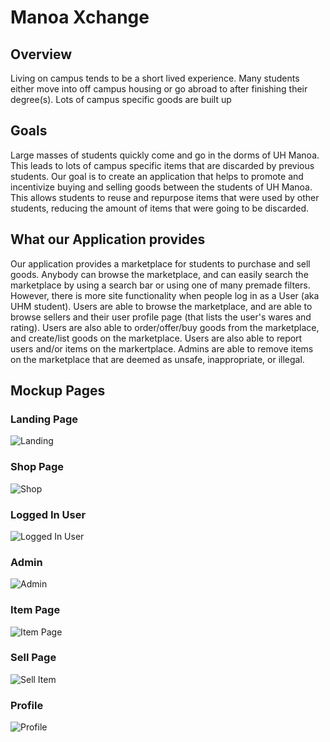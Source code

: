 # Manoa Xchange
## Overview

Living on campus tends to be a short lived experience. Many students either move into off campus housing or go abroad to after finishing their degree(s). Lots of campus specific goods are built up

## Goals

Large masses of students quickly come and go in the dorms of UH Manoa. This leads to lots of campus specific items that are discarded by previous students. Our goal is to create an application that helps to promote and incentivize buying and selling goods between the students of UH Manoa. This allows students to reuse and repurpose items that were used by other students, reducing the amount of items that were going to be discarded. 

## What our Application provides

Our application provides a marketplace for students to purchase and sell goods. Anybody can browse the marketplace, and can easily search the marketplace by using a search bar or using one of many premade filters. However, there is more site functionality when people log in as a User (aka UHM student). Users are able to browse the marketplace, and are able to browse sellers and their user profile page (that lists the user's wares and rating). Users are also able to order/offer/buy goods from the marketplace, and create/list goods on the marketplace. Users are also able to report users and/or items on the markertplace. Admins are able to remove items on the marketplace that are deemed as unsafe, inappropriate, or illegal.

## Mockup Pages

### Landing Page
![Landing](images/landing.png)
### Shop Page
![Shop](images/shop.png)
### Logged In User
![Logged In User](images/logged-in-user.png)
### Admin
![Admin](images/admin.png)
### Item Page
![Item Page](images/item_page.png)
### Sell Page
![Sell Item](images/sell_page.png)
### Profile
![Profile](images/user_profile.png)
